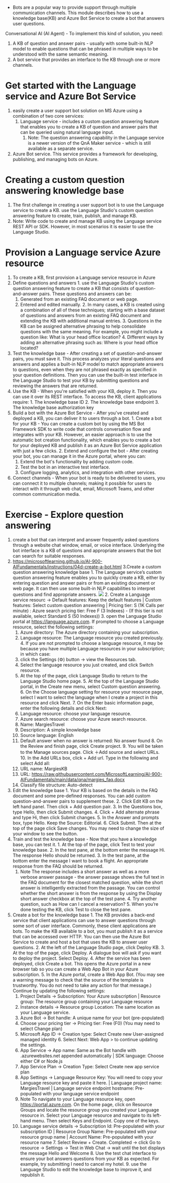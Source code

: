 * Bots are a popular way to provide support through multiple communication channels. This module describes how to use a knowledge base(KB) and Azure Bot Service to create a bot that answers user questions.

Conversational AI (AI Agent) - To implement this kind of solution, you need:
  1. A KB of question and answer pairs - usually with some built-in NLP model to enable questions that can be phrased in multiple ways to be understood with the same semantic meaning.
  2. A bot service that provides an interface to the KB through one or more channels.

# Get started with the Language service and Azure Bot Service
  1. easily create a user support bot solution on MS Azure using a combination of two core services:
      1. Language service - includes a custom question answering feature that enables you to create a KB of question and answer pairs that can be queried using natural language input.
          1. Note: The question answering capability in the Language service is a newer version of the QnA Maker service - which is still available as a separate service.
  2. Azure Bot service. This service provides a framework for developing, publishing, and managing bots on Azure.

# Creating a custom question answering knowledge base
  1. The first challenge in creating a user support bot is to use the Language service to create a KB. use the Language Studio's custom question answering feature to create, train, publish, and manage KB.
  2. Note: Write code to create and manage KB using the Language service REST API or SDK. However, in most scenarios it is easier to use the Language Studio.

# Provision a Language service Azure resource
  1. To create a KB, first provision a Language service resource in Azure
  2. Define questions and answers
    1. use the Language Studio's custom question answering feature to create a KB that consists of question-and-answer pairs. These questions and answers can be:
      1. Generated from an existing FAQ document or web page.
      2. Entered and edited manually.
    2. In many cases, a KB is created using a combination of all of these techniques; starting with a base dataset of questions and answers from an existing FAQ document and extending the KB with additional manual entries.
    3. Questions in the KB can be assigned alternative phrasing to help consolidate questions with the same meaning. For example, you might include a question like: What is your head office location?
    4. Different ways by adding an alternative phrasing such as: Where is your head office located?
  3. Test the knowledge base - After creating a set of question-and-answer pairs, you must save it. This process analyzes your literal questions and answers and applies a built-in NLP model to match appropriate answers to questions, even when they are not phrased exactly as specified in your question definitions. Then you can use the built-in test interface in the Language Studio to test your KB by submitting questions and reviewing the answers that are returned.
  4. Use the KB - When you're satisfied with your KB, deploy it. Then you can use it over its REST interface. To access the KB, client applications require:
    1. The knowledge base ID
    2. The knowledge base endpoint
    3. The knowledge base authorization key
  5. Build a bot with the Azure Bot Service - After you've created and deployed a KB, you can deliver it to users through a bot.
    1. Create a bot for your KB - You can create a custom bot by using the MS Bot Framework SDK to write code that controls conversation flow and integrates with your KB. However, an easier approach is to use the automatic bot creation functionality, which enables you to create a bot for your deployed KB and publish it as an Azure Bot Service application with just a few clicks.
    2. Extend and configure the bot - After creating your bot, you can manage it in the Azure portal, where you can:
      1. Extend the bot's functionality by adding custom code.
      2. Test the bot in an interactive test interface.
      3. Configure logging, analytics, and integration with other services.
  6. Connect channels - When your bot is ready to be delivered to users, you can connect it to multiple channels; making it possible for users to interact with it through web chat, email, Microsoft Teams, and other common communication media. 

# Exercise - Explore question answering
  1. create a bot that can interpret and answer frequently asked questions through a website chat window, email, or voice interface. Underlying the bot interface is a KB of questions and appropriate answers that the bot can search for suitable responses.
  2. https://microsoftlearning.github.io/AI-900-AIFundamentals/instructions/04d-create-a-bot.html
  3.Create a custom question answering knowledge base
    1. The Language service’s custom question answering feature enables you to quickly create a KB, either by entering question and answer pairs or from an existing document or web page. It can then use some built-in NLP capabilities to interpret questions and find appropriate answers.
    ![](img/8/1.create-language-service-resource.png)
    2. Create a Language service resourc -> Default features: Keep the default features | Custom features: Select custom question answering | Pricing tier: S (1K Calls per minute) : Azure search pricing tier: Free F (3 Indexes) - (If this tier is not available, select Standard S (50 Indexes))
    3. open the Language Studio portal at https://language.azure.com. If prompted to choose a Language resource, select the following settings:
      1. Azure directory: The Azure directory containing your subscription.
      3. Language resource: The Language resource you created previously. 
    4. If you are not prompted to choose a language resource, it may be because you have multiple Language resources in your subscription; in which case:
      1. click the Settings (⚙) button -> view the Resources tab.
      2. Select the language resource you just created, and click Switch resource.
      3. At the top of the page, click Language Studio to return to the Language Studio home page.
    5. At the top of the Language Studio portal, in the Create new menu, select Custom question answering.
    6. On the Choose language setting for resource your resource page, select I want to select the language when I create a project in this resource and click Next.
    7. On the Enter basic information page, enter the following details and click Next:
      1. Language resource: choose your language resource.
      2. Azure search resource: choose your Azure search resource.
      3. Name: MargiesTravel
      4. Description: A simple knowledge base
      5. Source language: English
      6. Default answer when no answer is returned: No answer found
    8. On the Review and finish page, click Create project.
    9. You will be taken to the Manage sources page. Click ＋Add source and select URLs.
    10. In the Add URLs box, click + Add url. Type in the following and select Add all:
      1. URL name: MargiesKB
      2. URL: https://raw.githubusercontent.com/MicrosoftLearning/AI-900-AIFundamentals/main/data/qna/margies_faq.docx
      3. Classify file structure: Auto-detect
  4. Edit the knowledge base
    1. Your KB is based on the details in the FAQ document and some pre-defined responses. You can add custom question-and-answer pairs to supplement these.
    2. Click Edit KB on the left hand panel. Then click + Add question pair.
    3. In the Questions box, type Hello, then click Submit changes.
    4. Click + Add alternate phrase and type Hi, then click Submit changes.
    5. In the Answer and prompts box, type Hello. Keep the Source: Editorial.
    6. Click Submit. Then at the top of the page click Save changes. You may need to change the size of your window to see the button.
  5. Train and test the knowledge base - Now that you have a knowledge base, you can test it.
    1. At the top of the page, click Test to test your knowledge base.
    2. In the test pane, at the bottom enter the message Hi. The response Hello should be returned.
    3. In the test pane, at the bottom enter the message I want to book a flight. An appropriate response from the FAQ should be returned.
      1. Note The response includes a short answer as well as a more verbose answer passage - the answer passage shows the full text in the FAQ document for the closest matched question, while the short answer is intelligently extracted from the passage. You can control whether the short answer is from the response by using the Display short answer checkbox at the top of the test pane.
    4. Try another question, such as How can I cancel a reservation?
    5. When you’re done testing the KB, click Test to close the test pane.
  6. Create a bot for the knowledge base
    1. The KB provides a back-end service that client applications can use to answer questions through some sort of user interface. Commonly, these client applications are bots. To make the KB available to a bot, you must publish it as a service that can be accessed over HTTP. You can then use the Azure Bot Service to create and host a bot that uses the KB to answer user questions.
    2. At the left of the Language Studio page, click Deploy KB.
    3. At the top of the page, click Deploy. A dialogue box will ask if you want to deploy the project. Select Deploy.
    4. After the service has been deployed, click Create a bot. This opens the Azure portal in a new browser tab so you can create a Web App Bot in your Azure subscription.
    5. In the Azure portal, create a Web App Bot. (You may see a warning message to check that the source of the template is trustworthy. You do not need to take any action for that message.) Continue by updating the following settings:
      1. Project Details -> Subscription: Your Azure subscription | Resource group: The resource group containing your Language resource
      2. Instance details -> Resource group Location: The same location as your Language service.
      3. Azure Bot -> Bot handle: A unique name for your bot (pre-populated)
      4. Choose your pricing tier -> Pricing tier: Free (F0) (You may need to select Change plan)
      5. Microsoft App ID -> Creation type: Select Create new User-assigned managed identity
    6. Select Next: Web App > to continue updating the settings.
      1. App Service -> App name: Same as the Bot handle with .azurewebsites.net appended automatically | SDK language: Choose either C# or Node.js
      2. App Service Plan -> Creation Type: Select Create new app service plan
      3. App Settings -> Language Resource Key: You will need to copy your Language resource key and paste it here. | Language project name: MargiesTravel | Language service endpoint hostname: Pre-populated with your language service endpoint
      4. Note To navigate to your Language resource key, open https://portal.azure.com. On the home page, click on Resource Groups and locate the resource group you created your Language resource in. Select your Language resource and navigate to its left-hand menu. Then select Keys and Endpoint. Copy one of the keys.
      5. Language service details -> Subscription Id: Pre-populated with your subscription ID | Resource Group Name: Pre-populated with your resource group name | Account Name: Pre-populated with your resource name
    7. Select Review + Create. Completed -> click Go to resource -> Settings -> Test in Web Chat -> wait until the bot displays the message Hello and Welcome
    8. Use the test chat interface to ensure your bot answers questions from your KB as expected. For example, try submitting I need to cancel my hotel.
    9. use the Language Studio to edit the knowledge base to improve it, and republish it.
